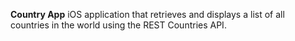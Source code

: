 **Country App**
iOS application that retrieves and displays a list of all countries in the world using the REST Countries API.
